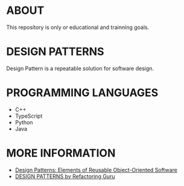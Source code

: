 # ABOUT

This repository is only or educational and trainning goals.

# DESIGN PATTERNS

Design Pattern is a repeatable solution for software design.

# PROGRAMMING LANGUAGES

- C++
- TypeScript
- Python
- Java

# MORE INFORMATION

- [Design Patterns: Elements of Reusable Object-Oriented Software](https://www.amazon.com/Design-Patterns-Object-Oriented-Addison-Wesley-Professional-ebook/dp/B000SEIBB8)
- [DESIGN
PATTERNS by Refactoring Guru](https://refactoring.guru/design-patterns/)